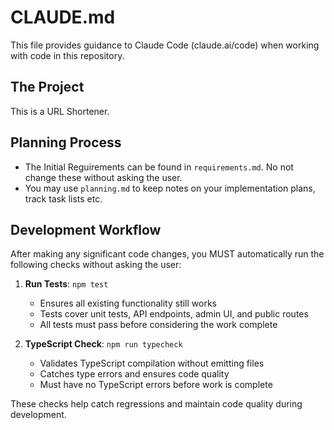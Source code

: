 # CLAUDE.md

This file provides guidance to Claude Code (claude.ai/code) when working with code in this repository.

## The Project

This is a URL Shortener.

## Planning Process

- The Initial Reguirements can be found in `requirements.md`. No not change these without asking the user.
- You may use `planning.md` to keep notes on your implementation plans, track task lists etc.

## Development Workflow

After making any significant code changes, you MUST automatically run the following checks without asking the user:

1. **Run Tests**: `npm test`
   - Ensures all existing functionality still works
   - Tests cover unit tests, API endpoints, admin UI, and public routes
   - All tests must pass before considering the work complete

2. **TypeScript Check**: `npm run typecheck`
   - Validates TypeScript compilation without emitting files
   - Catches type errors and ensures code quality
   - Must have no TypeScript errors before work is complete

These checks help catch regressions and maintain code quality during development.

